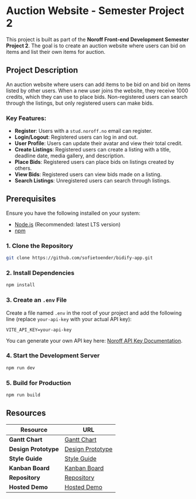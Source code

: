 # Auction Website - Semester Project 2

This project is built as part of the **Noroff Front-end Development Semester Project 2**. The goal is to create an auction website where users can bid on items and list their own items for auction.

## Project Description

An auction website where users can add items to be bid on and bid on items listed by other users. When a new user joins the website, they receive 1000 credits, which they can use to place bids. Non-registered users can search through the listings, but only registered users can make bids.

### Key Features:

- **Register**: Users with a `stud.noroff.no` email can register.
- **Login/Logout**: Registered users can log in and out.
- **User Profile**: Users can update their avatar and view their total credit.
- **Create Listings**: Registered users can create a listing with a title, deadline date, media gallery, and description.
- **Place Bids**: Registered users can place bids on listings created by others.
- **View Bids**: Registered users can view bids made on a listing.
- **Search Listings**: Unregistered users can search through listings.

## Prerequisites

Ensure you have the following installed on your system:

- [Node.js](https://nodejs.org/) (Recommended: latest LTS version)
- [npm](https://www.npmjs.com/)

### 1. Clone the Repository

```sh
git clone https://github.com/sofietoender/bidify-app.git


```

### 2. Install Dependencies

```sh
npm install
```

### 3. Create an `.env` File

Create a file named `.env` in the root of your project and add the following line (replace `your-api-key` with your actual API key):

```env
VITE_API_KEY=your-api-key
```

You can generate your own API key here: [Noroff API Key Documentation](https://docs.noroff.dev/docs/v2/auth/api-key).

### 4. Start the Development Server

```sh
npm run dev
```

### 5. Build for Production

```sh
npm run build
```

## Resources

| Resource             | URL                                                                                                                        |
| -------------------- | -------------------------------------------------------------------------------------------------------------------------- |
| **Gantt Chart**      | [Gantt Chart](https://github.com/users/sofietoender/projects/5/views/4)                                                    |
| **Design Prototype** | [Design Prototype](https://www.figma.com/proto/c4t6f70p66UKaoreHDeKOd/Semester-project-2?node-id=0-1&t=cJ1irrTGJMH0TL3m-1) |
| **Style Guide**      | [Style Guide](https://www.figma.com/design/c4t6f70p66UKaoreHDeKOd/Semester-project-2?node-id=0-1&t=cJ1irrTGJMH0TL3m-1)     |
| **Kanban Board**     | [Kanban Board](https://github.com/users/sofietoender/projects/5/views/1)                                                   |
| **Repository**       | [Repository](https://github.com/sofietoender/bidify-app.git)                                                               |
| **Hosted Demo**      | [Hosted Demo](https://bidify-sofie.netlify.app/)                                                                           |
